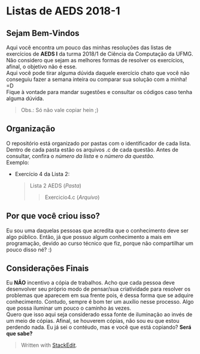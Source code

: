 # Listas de AEDS 2018-1
## Sejam Bem-Vindos
Aqui você encontra um pouco das minhas resoluções das listas de exercícios de **AEDS I** da turma 2018/1 de Ciência da Computação da UFMG. Não considero que sejam as melhores formas de resolver os exercícios, afinal, o objetivo não é esse.  
Aqui você pode tirar alguma dúvida daquele exercício chato que você não conseguiu fazer a semana inteira ou comparar sua solução com a minha! =D  
Fique à vontade para mandar sugestões e consultar os códigos caso tenha alguma dúvida.
>Obs.: Só não vale copiar hein ;)

## Organização
O repositório está organizado por pastas com o identificador de cada lista. Dentro de cada pasta estão os arquivos .c de cada questão. Antes de consultar, confira o *número da lista* e o *número da questão.*  
Exemplo:
- Exercício 4 da  Lista 2:
	>Lista 2 AEDS (*Pasta*)
	>>Exercicio4.c (*Arquivo*)

## Por que você criou isso?
Eu sou uma daquelas pessoas que acredita que o conhecimento deve ser algo público. Então, já que possuo algum conhecimento a mais em programação, devido ao curso técnico que fiz, porque não compartilhar um pouco disso né? :)

## Considerações Finais
Eu **NÃO** incentivo a cópia de trabalhos. Acho que cada pessoa deve desenvolver seu próprio modo de pensar/sua criatividade para resolver os problemas que aparecem em sua frente pois, é dessa forma que se adquire conhecimento. Contudo, sempre é bom ter um auxílio nesse processo. Algo que possa iluminar um pouco o caminho às vezes.  
Quero que isso aqui seja considerado essa fonte de iluminação ao invés de um meio de cópias. Afinal, se houverem cópias, não sou eu que estou perdendo nada. Eu já sei o contéudo, mas e você que está copiando? **Será que sabe?**

> Written with [StackEdit](https://stackedit.io/).
